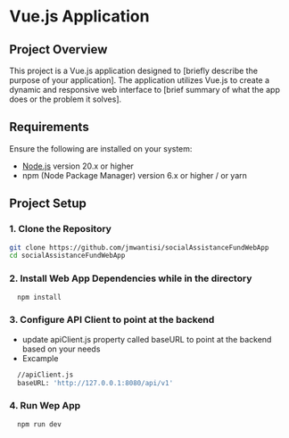 # Vue.js Application

## Project Overview

This project is a Vue.js application designed to [briefly describe the purpose of your application]. The application utilizes Vue.js to create a dynamic and responsive web interface to [brief summary of what the app does or the problem it solves].

## Requirements

Ensure the following are installed on your system:

- [Node.js](https://nodejs.org/) version 20.x or higher
- npm (Node Package Manager) version 6.x or higher / or yarn

## Project Setup

### 1. Clone the Repository

```bash
git clone https://github.com/jmwantisi/socialAssistanceFundWebApp
cd socialAssistanceFundWebApp
```
### 2. Install Web App Dependencies while in the directory

```bash
  npm install
```
### 3. Configure API Client to point at the backend
- update apiClient.js property called baseURL to point at the backend based on your needs
- Excample
```bash
  //apiClient.js
  baseURL: 'http://127.0.0.1:8080/api/v1'
```

### 4. Run Wep App

```bash
  npm run dev
```

